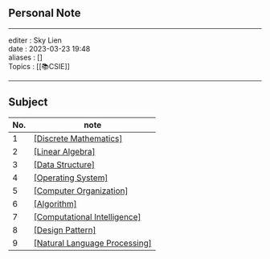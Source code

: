 ## Personal Note
___
editer : Sky Lien<br>
date : 2023-03-23 19:48 <br>
aliases : []<br>
Topics : [[📚CSIE]] 
___

## Subject

| No. | note                                                                                                                      |
| --- | ------------------------------------------------------------------------------------------------------------------------- |
| 1   | [[Discrete Mathematics]](https://github.com/tenkai0812/Obsidian/blob/main/discrete%20mathematics/discrete%20mathematics.md) |
| 2   | [[Linear Algebra]](https://github.com/tenkai0812/Obsidian/blob/main/linear%20algrebra/linear%20algebra.md)                                                                                                         |
| 3   | [[Data Structure]](https://github.com/tenkai0812/Obsidian/blob/main/data%20structure/data%20structure.md)                                                                                                          |
| 4   | [[Operating System]](https://github.com/tenkai0812/Obsidian/blob/main/operating%20system/operating%20system.md)                                                                                                        |
| 5   | [[Computer Organization]](https://github.com/tenkai0812/Obsidian/blob/main/computer%20organization/computer%20organization.md)                                                                                                   |
| 6   | [[Algorithm]](https://github.com/tenkai0812/Obsidian/blob/main/algorithm/algorithm.md)                                                                                                               |
| 7   | [[Computational Intelligence]](https://github.com/tenkai0812/Obsidian/blob/main/Computational%20Intelligence/Computational%20Intelligence.md)|
| 8   | [[Design Pattern]](https://github.com/tenkai0812/Obsidian/blob/main/design%20patterns/design%20pattern.md)                                                                                                          |
| 9   | [[Natural Language Processing]](https://github.com/tenkai0812/Note/blob/main/NLP%20Learning/Natural%20Language%20Processing.md)                                                                                                                          |
